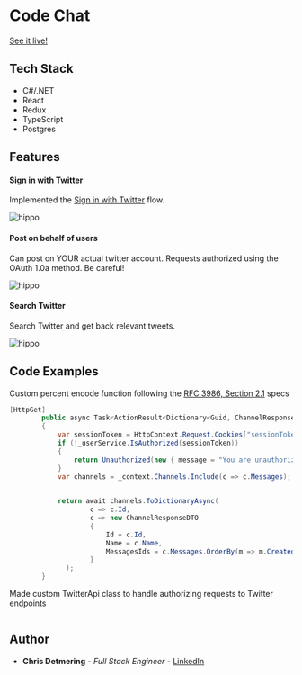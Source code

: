 # Code Chat

[See it live!](https://code-chat.azurewebsites.net/)


## Tech Stack

* C#/.NET
* React 
* Redux
* TypeScript 
* Postgres


  
## Features

#### Sign in with Twitter

Implemented the [Sign in with Twitter](https://developer.twitter.com/en/docs/authentication/guides/log-in-with-twitter) flow.

![hippo](https://media.giphy.com/media/WzkEeAJTQcCeQ1p44z/giphy.gif)

#### Post on behalf of users
Can post on YOUR actual twitter account.
Requests authorized using the OAuth 1.0a method. Be careful!

![hippo](https://media.giphy.com/media/Qy2xgc1DYKRSjXI8wy/giphy.gif)


#### Search Twitter
Search Twitter and get back relevant tweets.

![hippo](https://media.giphy.com/media/qnSbLI79r9dvt5EYZe/giphy.gif)
  
  
## Code Examples

Custom percent encode function following the [RFC 3986, Section 2.1](https://datatracker.ietf.org/doc/html/rfc3986#section-2.1) specs


```c#
[HttpGet]
        public async Task<ActionResult<Dictionary<Guid, ChannelResponseDTO>>> GetChannels()
        {
            var sessionToken = HttpContext.Request.Cookies["sessionToken"];
            if (!_userService.IsAuthorized(sessionToken))
            {
                return Unauthorized(new { message = "You are unauthorized" });
            }
            var channels = _context.Channels.Include(c => c.Messages);
           

            return await channels.ToDictionaryAsync(
                    c => c.Id,
                    c => new ChannelResponseDTO
                    {
                        Id = c.Id,
                        Name = c.Name,
                        MessagesIds = c.Messages.OrderBy(m => m.CreatedAt).Select(m => m.Id)
                    }
              );
        }
```

Made custom TwitterApi class to handle authorizing requests to Twitter endpoints
```c#

```


## Author

* **Chris Detmering** - *Full Stack Engineer* -  [LinkedIn](https://www.linkedin.com/in/chris-detmering-1b8b9851/)
